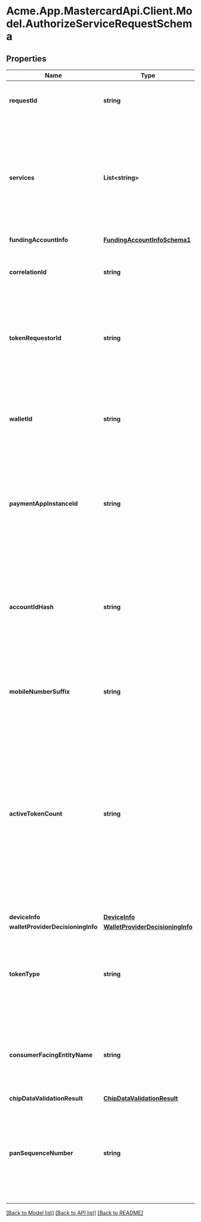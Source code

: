 # Acme.App.MastercardApi.Client.Model.AuthorizeServiceRequestSchema

## Properties

Name | Type | Description | Notes
------------ | ------------- | ------------- | -------------
**requestId** | **string** | The id of the request submitted. Max length - 64 | 
**services** | **List&lt;string&gt;** | Array of services that are being requested for the account. Must be one of ; DIGITIZATION &#x3D; Provision the Funding Account to a device. Max length - not applicable. Type - Array[String]. | 
**fundingAccountInfo** | [**FundingAccountInfoSchema1**](FundingAccountInfoSchema1.md) |  | 
**correlationId** | **string** | Value linking pre-digitization messages generated during provisioning. | 
**tokenRequestorId** | **string** | The party that requested the digitization. Type - String (Numeric). Conditional - Required if tokens are assigned by MDES. | [optional] 
**walletId** | **string** | The identifier of the Wallet Provider who requested the digitization. Only present when the token is provided to a Wallet Provider. | [optional] 
**paymentAppInstanceId** | **string** | The identifier of the Payment App instance within a device that will be provisioned with a token. Only present when supplied by a Wallet Provider. | [optional] 
**accountIdHash** | **string** | SHA-256 hash of the Account holder&#39;s account ID with the Payment App Provider. Typically expected to be an email address. Type - string (Alpha Numeric) Hex-encoded data (case-insensitive). | [optional] 
**mobileNumberSuffix** | **string** | The last few digits (typically four) of the device&#39;s mobile phone number. | [optional] 
**activeTokenCount** | **string** | The number of active tokens that already exist for the Funding Account based on the token type. Secure Element and Cloud tokens are counted together. Valid values are 0 to 99. A value of 99 means there are 99 or more active tokens. Tokens that have been deleted from the wallet are excluded from the count. Max length - 2. Type - String (Numeric). | [optional] 
**deviceInfo** | [**DeviceInfo**](DeviceInfo.md) |  | [optional] 
**walletProviderDecisioningInfo** | [**WalletProviderDecisioningInfo**](WalletProviderDecisioningInfo.md) |  | [optional] 
**tokenType** | **string** | The type of token requested for this digitization. Valid values are EMBEDDED_SE &#x3D; Embedded Secure Element | CLOUD &#x3D; Mastercard Cloud-Based Payments | STATIC &#x3D; Static token. | 
**consumerFacingEntityName** | **string** | Entity name that account holder recognizes as being where they store their PAN (wallets, merchants, commerce platforms…). | [optional] 
**chipDataValidationResult** | [**ChipDataValidationResult**](ChipDataValidationResult.md) |  | [optional] 
**panSequenceNumber** | **string** | The pan sequence number for the card.  Acceptable values are in the range 000 – 099. present only if chipdata is present in the encryption paylod. | [optional] 

[[Back to Model list]](../README.md#documentation-for-models) [[Back to API list]](../README.md#documentation-for-api-endpoints) [[Back to README]](../README.md)

